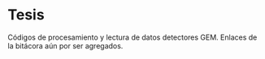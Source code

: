 # Tesis
Códigos de procesamiento y lectura de datos detectores GEM.
Enlaces de la bitácora aún por ser agregados.

